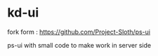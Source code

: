 # kd-ui

fork form : https://github.com/Project-Sloth/ps-ui

ps-ui with small code to make work in server side
